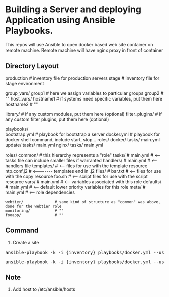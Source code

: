 # Building a Server and deploying Application using Ansible Playbooks.

This repos will use Ansible to open docker based web site container on remote machine.
Remote machine will have nginx proxy in front of container

## Directory Layout

production                # inventory file for production servers
stage                     # inventory file for stage environment

group_vars/
   group1                 # here we assign variables to particular groups
   group2                 # ""
host_vars/
   hostname1              # if systems need specific variables, put them here
   hostname2              # ""

library/                  # if any custom modules, put them here (optional)
filter_plugins/           # if any custom filter plugins, put them here (optional)

playbooks/                
   bootstrap.yml          # playbook for bootstrap a server
   docker.yml             # playbook for docker shell command, include start, stop...
   roles/
      docker/
         tasks/
            main.yml
      update/
         tasks/
            main.yml
      nginx/
         tasks/
            main.yml


roles/
    common/               # this hierarchy represents a "role"
        tasks/            #
            main.yml      #  <-- tasks file can include smaller files if warranted
        handlers/         #
            main.yml      #  <-- handlers file
        templates/        #  <-- files for use with the template resource
            ntp.conf.j2   #  <------- templates end in .j2
        files/            #
            bar.txt       #  <-- files for use with the copy resource
            foo.sh        #  <-- script files for use with the script resource
        vars/             #
            main.yml      #  <-- variables associated with this role
        defaults/         #
            main.yml      #  <-- default lower priority variables for this role
        meta/             #
            main.yml      #  <-- role dependencies

    webtier/              # same kind of structure as "common" was above, done for the webtier role
    monitoring/           # ""
    fooapp/               # ""

## Command

1. Create a site
<pre>ansible-playbook -k -i {inventory} playbooks/docker.yml --user=gloomcheng --ask-sudo-pass --extra-vars "DOMAIN={example.com} PORT_WWW={8001} PORT_DB={10001} REPOS={netivism/docker-wheezy-php55} PASSWD={db1234}" --tags=start</pre>
<pre>ansible-playbook -k -i {inventory} playbooks/docker.yml --user=gloomcheng --ask-sudo-pass --extra-vars "DOMAIN={example.com}" --tags=restart</pre>

## Note

1. Add host to /etc/ansible/hosts
